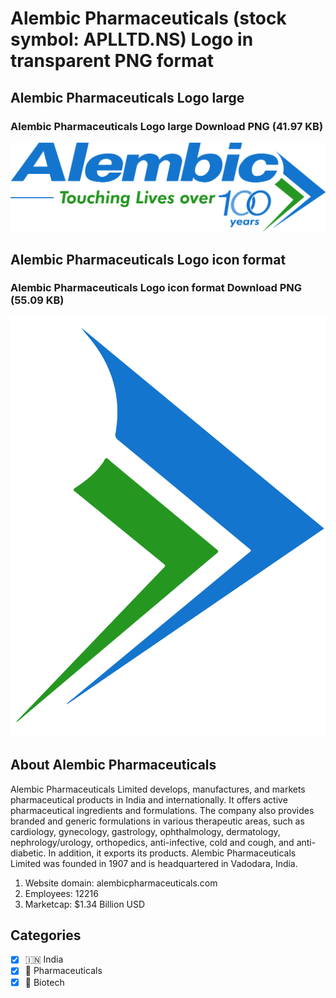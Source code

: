 # Alembic Pharmaceuticals (stock symbol: APLLTD.NS) Logo in transparent PNG format

## Alembic Pharmaceuticals Logo large

### Alembic Pharmaceuticals Logo large Download PNG (41.97 KB)

![Alembic Pharmaceuticals Logo large Download PNG (41.97 KB)](/img/orig/APLLTD.NS_BIG-85e75fab.png)

## Alembic Pharmaceuticals Logo icon format

### Alembic Pharmaceuticals Logo icon format Download PNG (55.09 KB)

![Alembic Pharmaceuticals Logo icon format Download PNG (55.09 KB)](/img/orig/APLLTD.NS-87e411d8.png)

## About Alembic Pharmaceuticals

Alembic Pharmaceuticals Limited develops, manufactures, and markets pharmaceutical products in India and internationally. It offers active pharmaceutical ingredients and formulations. The company also provides branded and generic formulations in various therapeutic areas, such as cardiology, gynecology, gastrology, ophthalmology, dermatology, nephrology/urology, orthopedics, anti-infective, cold and cough, and anti-diabetic. In addition, it exports its products. Alembic Pharmaceuticals Limited was founded in 1907 and is headquartered in Vadodara, India.

1. Website domain: alembicpharmaceuticals.com
2. Employees: 12216
3. Marketcap: $1.34 Billion USD


## Categories
- [x] 🇮🇳 India
- [x] 💊 Pharmaceuticals
- [x] 🧬 Biotech
